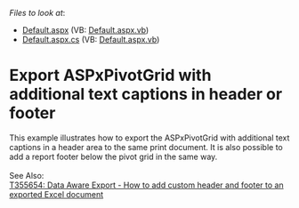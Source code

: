 <!-- default file list -->
*Files to look at*:

* [Default.aspx](./CS/Default.aspx) (VB: [Default.aspx.vb](./VB/Default.aspx.vb))
* [Default.aspx.cs](./CS/Default.aspx.cs) (VB: [Default.aspx.vb](./VB/Default.aspx.vb))
<!-- default file list end -->
# Export ASPxPivotGrid with additional text captions in header or footer


<p>This example illustrates how to export the ASPxPivotGrid with additional text captions in a header area to the same print document. It is also possible to add a report footer below the pivot grid in the same way.<br><br>See Also:<br><a href="https://www.devexpress.com/Support/Center/p/T355654">T355654: Data Aware Export - How to add custom header and footer to an exported Excel document</a></p>

<br/>


